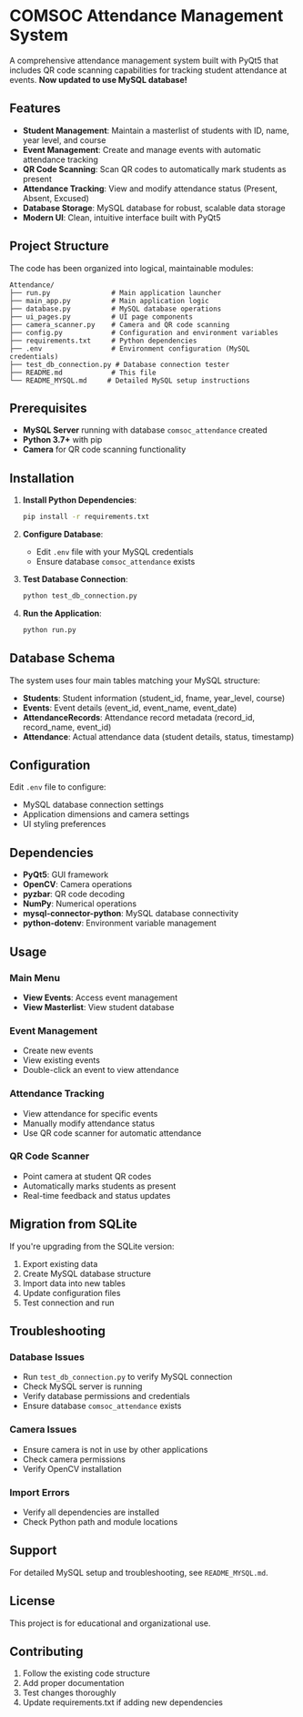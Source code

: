 # COMSOC Attendance Management System

A comprehensive attendance management system built with PyQt5 that includes QR code scanning capabilities for tracking student attendance at events. **Now updated to use MySQL database!**

## Features

- **Student Management**: Maintain a masterlist of students with ID, name, year level, and course
- **Event Management**: Create and manage events with automatic attendance tracking
- **QR Code Scanning**: Scan QR codes to automatically mark students as present
- **Attendance Tracking**: View and modify attendance status (Present, Absent, Excused)
- **Database Storage**: MySQL database for robust, scalable data storage
- **Modern UI**: Clean, intuitive interface built with PyQt5

## Project Structure

The code has been organized into logical, maintainable modules:

```
Attendance/
├── run.py               # Main application launcher
├── main_app.py          # Main application logic
├── database.py          # MySQL database operations
├── ui_pages.py          # UI page components
├── camera_scanner.py    # Camera and QR code scanning
├── config.py            # Configuration and environment variables
├── requirements.txt     # Python dependencies
├── .env                 # Environment configuration (MySQL credentials)
├── test_db_connection.py # Database connection tester
├── README.md            # This file
└── README_MYSQL.md     # Detailed MySQL setup instructions
```

## Prerequisites

- **MySQL Server** running with database `comsoc_attendance` created
- **Python 3.7+** with pip
- **Camera** for QR code scanning functionality

## Installation

1. **Install Python Dependencies**:
   ```bash
   pip install -r requirements.txt
   ```

2. **Configure Database**:
   - Edit `.env` file with your MySQL credentials
   - Ensure database `comsoc_attendance` exists

3. **Test Database Connection**:
   ```bash
   python test_db_connection.py
   ```

4. **Run the Application**:
   ```bash
   python run.py
   ```

## Database Schema

The system uses four main tables matching your MySQL structure:

- **Students**: Student information (student_id, fname, year_level, course)
- **Events**: Event details (event_id, event_name, event_date)
- **AttendanceRecords**: Attendance record metadata (record_id, record_name, event_id)
- **Attendance**: Actual attendance data (student details, status, timestamp)

## Configuration

Edit `.env` file to configure:
- MySQL database connection settings
- Application dimensions and camera settings
- UI styling preferences

## Dependencies

- **PyQt5**: GUI framework
- **OpenCV**: Camera operations
- **pyzbar**: QR code decoding
- **NumPy**: Numerical operations
- **mysql-connector-python**: MySQL database connectivity
- **python-dotenv**: Environment variable management

## Usage

### Main Menu
- **View Events**: Access event management
- **View Masterlist**: View student database

### Event Management
- Create new events
- View existing events
- Double-click an event to view attendance

### Attendance Tracking
- View attendance for specific events
- Manually modify attendance status
- Use QR code scanner for automatic attendance

### QR Code Scanner
- Point camera at student QR codes
- Automatically marks students as present
- Real-time feedback and status updates

## Migration from SQLite

If you're upgrading from the SQLite version:
1. Export existing data
2. Create MySQL database structure
3. Import data into new tables
4. Update configuration files
5. Test connection and run

## Troubleshooting

### Database Issues
- Run `test_db_connection.py` to verify MySQL connection
- Check MySQL server is running
- Verify database permissions and credentials
- Ensure database `comsoc_attendance` exists

### Camera Issues
- Ensure camera is not in use by other applications
- Check camera permissions
- Verify OpenCV installation

### Import Errors
- Verify all dependencies are installed
- Check Python path and module locations

## Support

For detailed MySQL setup and troubleshooting, see `README_MYSQL.md`.

## License

This project is for educational and organizational use.

## Contributing

1. Follow the existing code structure
2. Add proper documentation
3. Test changes thoroughly
4. Update requirements.txt if adding new dependencies
